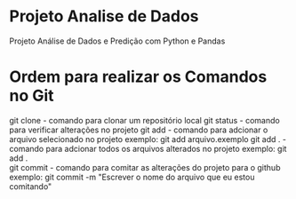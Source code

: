 # Projeto Analise de Dados
Projeto Análise de Dados e Predição com Python e Pandas

# Ordem para realizar os Comandos no Git 

git clone - comando para clonar um repositório local
git status - comando para verificar alterações no projeto
git add - comando para adcionar o arquivo selecionado no projeto 
   exemplo: git add arquivo.exemplo
git add . - comando para adcionar todos os arquivos alterados no projeto 
    exemplo: git add .    
git commit - comando para comitar as alterações do projeto para o github
    exemplo: git commit -m "Escrever o nome do arquivo que eu estou comitando"
